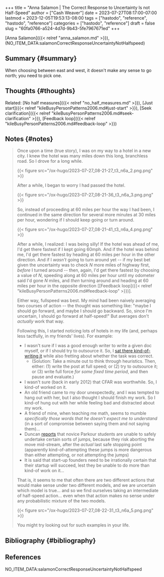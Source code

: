 +++
title = "Anna Salamon | The Correct Response to Uncertainty Is not Half-Speed"
author = ["Cash Weaver"]
date = 2023-07-27T08:17:00-07:00
lastmod = 2023-12-05T19:53:13-08:00
tags = ["hastodo", "reference", "hastodo", "reference"]
categories = ["hastodo", "reference"]
draft = false
slug = "60fa0766-a524-4d7d-9b43-5fe7967671ed"
+++

[Anna Salamon]({{< relref "anna_salamon.md" >}}), (NO_ITEM_DATA:salamonCorrectResponseUncertaintyNotHalfspeed)


## Summary {#summary}

When choosing between east and west, it doesn't make any sense to go north; you need to pick one.


## Thoughts {#thoughts}

Related: [No half measures]({{< relref "no_half_measures.md" >}}), [Just start]({{< relref "kileBusyPersonPatterns2006.md#just-start" >}}), [Seek clarification]({{< relref "kileBusyPersonPatterns2006.md#seek-clarification" >}}), [Feedback loop]({{< relref "kileBusyPersonPatterns2006.md#feedback-loop" >}})


## Notes {#notes}

> Once upon a time (true story), I was on my way to a hotel in a new city. I knew the hotel was many miles down this long, branchless road. So I drove for a long while.
>
> {{< figure src="/ox-hugo/2023-07-27_08-21-27_t3_n6a_2.png.png" >}}
>
> After a while, I began to worry I had passed the hotel.
>
> {{< figure src="/ox-hugo/2023-07-27_08-21-36_t3_n6a_3.png.png" >}}
>
> So, instead of proceeding at 60 miles per hour the way I had been, I continued in the same direction for several more minutes at 30 miles per hour, wondering if I should keep going or turn around.
>
> {{< figure src="/ox-hugo/2023-07-27_08-21-41_t3_n6a_4.png.png" >}}
>
> After a while, I realized: I was being silly! If the hotel was ahead of me, I'd get there fastest if I kept going 60mph. And if the hotel was behind me, I'd get there fastest by heading at 60 miles per hour in the other direction. And if I _wasn't_ going to turn around yet -- if my best bet given the uncertainty was to check _N_ more miles of highway first, _before_ I turned around -- then, again, I'd get there fastest by choosing a value of _N_, speeding along at 60 miles per hour until my odometer said I'd gone _N_ miles, and _then_ turning around and heading at 60 miles per hour in the opposite direction [[Feedback loop]({{< relref "kileBusyPersonPatterns2006.md#feedback-loop" >}})].
>
> Either way, fullspeed was best. My mind had been naively averaging two courses of action -- the thought was something like: "maybe I should go forward, and maybe I should go backward. So, since I'm uncertain, I should go forward at half-speed!" But averages don't _actually_ work that way.
>
> Following this, I started noticing lots of hotels in my life (and, perhaps less tactfully, in my friends' lives). For example:
>
> -   I wasn't sure if I was a good enough writer to write a given doc myself, or if I should try to outsource it. So, I [sat there kind-of-writing it](https://www.lesswrong.com/lw/jad/attempted_telekinesis/) while also fretting about whether the task was correct.
>     -   (Solution: Take a minute out to think through heuristics. Then, either: (1) write the post at full speed; or (2) try to outsource it; or (3) write full force _for some fixed time period_, and then pause and evaluate.)
> -   I wasn't sure (back in early 2012) that CFAR was worthwhile. So, I kind-of worked on it.
> -   An old friend came to my door unexpectedly, and I was tempted to hang out with her, but I also thought I should finish my work. So I kind-of hung out with her while feeling bad and distracted about my work.
> -   A friend of mine, when teaching me math, seems to mumble _specifically those words that he doesn't expect me to understand_ (in a sort of compromise between saying them and not saying them)...
> -   Duncan [reports](http://thirdfoundation.github.io/#/blog/quittability) that novice Parkour students are unable to safely undertake certain sorts of jumps, because they risk aborting the move mid-stream, after the _actual_ last safe stopping point (apparently kind-of-attempting these jumps is more dangerous than either attempting, or not attempting the jumps)
> -   It is said that start-up founders need to be irrationally certain that their startup will succeed, lest they be unable to do more than kind-of work on it...
>
> That is, it seems to me that often there are two different actions that would make sense under two different models, and we are uncertain which model is true... and so we find ourselves taking an intermediate of half-speed action... even when that action makes no sense under any probabilistic mixture of the two models.
>
> {{< figure src="/ox-hugo/2023-07-27_08-22-31_t3_n6a_5.png.png" >}}
>
> You might try looking out for such examples in your life.


## Bibliography {#bibliography}

## References

<style>.csl-entry{text-indent: -1.5em; margin-left: 1.5em;}</style><div class="csl-bib-body">
  <div class="csl-entry">NO_ITEM_DATA:salamonCorrectResponseUncertaintyNotHalfspeed</div>
</div>
